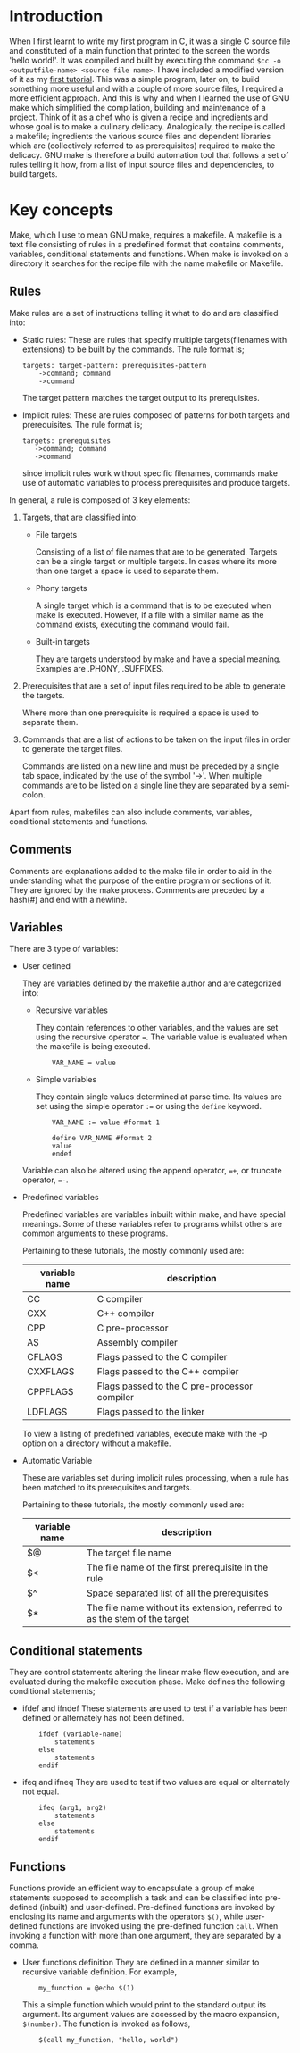 Introduction
==============

When I first learnt to write my first program in C, it was a single C source file and constituted of a main function that printed to the screen the words 'hello world!'.
It was compiled and built by executing the command `$cc -o <outputfile-name> <source file name>`.
I have included a modified version of it as my [first tutorial](../tutorial1/readme.md).
This was a simple program, later on, to build something more useful and with a couple of more source files, I required a more efficient approach.
And this is why and when I learned the use of GNU make which simplified the compilation, building and maintenance of a project.
Think of it as a chef who is given a recipe and ingredients and whose goal is to make a culinary delicacy. Analogically, the recipe is called a makefile; ingredients the various source files and dependent libraries which are (collectively referred to as prerequisites) required to make the delicacy. GNU make is therefore a build automation tool that follows a set of rules telling it how, from a list of input source files and dependencies, to build targets.

# Key concepts

Make, which I use to mean GNU make, requires a makefile. 
A makefile is a text file consisting of rules in a predefined format that contains comments, variables, conditional statements and functions.
When make is invoked on a directory it searches for the recipe file with the name makefile or Makefile.

## Rules
Make rules are a set of instructions telling it what to do and are classified into:

* Static rules:
    These are rules that specify multiple targets(filenames with extensions) to be built by the commands. The rule format is;
    ```
    targets: target-pattern: prerequisites-pattern
        ->command; command
        ->command
    ```
    The target pattern matches the target output to its prerequisites.

* Implicit rules:
    These are rules composed of patterns for both targets and prerequisites. The rule format is;
    ```
    targets: prerequisites
       ->command; command
       ->command
    ```
   since implicit rules work without specific filenames, commands make use of automatic variables to process prerequisites and produce targets.

In general, a rule is composed of 3 key elements:

1. Targets, that are classified into:


    * File targets

        Consisting of a list of file names that are to be generated.
        Targets can be a single target or multiple targets. In cases where its more than one target a space is used to separate them.

    * Phony targets

        A single target which is a command that is to be executed when make is executed. However, if a file with a similar name as the command exists, executing the command would fail.

    * Built-in targets

        They are targets understood by make and have a special meaning. Examples are .PHONY, .SUFFIXES.

2. Prerequisites that are a set of input files required to be able to generate the targets.

    Where more than one prerequisite is required a space is used to separate them.

3. Commands that are a list of actions to be taken on the input files in order to generate the target files.

    Commands are listed on a new line and must be preceded by a single tab space, indicated by the use of the symbol '->'. When multiple commands are to be listed on a single line they are separated by a semi-colon.

Apart from rules, makefiles can also include comments, variables, conditional statements and functions.

## Comments

Comments are explanations added to the make file in order to aid in the understanding what the purpose of the entire program or sections of it.
They are ignored by the make process.
Comments are preceded by a hash(#) and end with a newline.

## Variables

There are 3 type of variables:

* User defined

	They are variables defined by the makefile author and are categorized into:
	
	* Recursive variables
	
		They contain references to other variables, and the values are set using the recursive operator `=`. The variable value is evaluated when the makefile is being executed.
		```
			VAR_NAME = value
		```
		
	* Simple variables
	
		They contain single values determined at parse time. Its values are set using the simple operator `:=` or using the `define` keyword.
		```
			VAR_NAME := value #format 1

			define VAR_NAME #format 2
			value
			endef
		```
	Variable can also be altered using the append operator, `=+`, or truncate operator, `=-`. 

* Predefined variables

	Predefined variables are variables inbuilt within make, and have special meanings. Some of these variables refer to programs whilst others are common arguments to these programs.
	
	Pertaining to these tutorials, the mostly commonly used are:
	
	|variable name | description  |
	|---- | ---- |
	|CC | C compiler |
	|CXX | C++ compiler |
	|CPP | C pre-processor |
	|AS | Assembly compiler |
	|CFLAGS | Flags passed to the C compiler |
	|CXXFLAGS | Flags passed to the C++ compiler |
	|CPPFLAGS | Flags passed to the C pre-processor compiler |
	|LDFLAGS | Flags passed to the linker |
	
	To view a listing of predefined variables, execute make with the -p option on a directory without a makefile.

* Automatic Variable
    
	These are variables set during implicit rules processing, when a rule has been matched to its prerequisites and targets.
	
	Pertaining to these tutorials, the mostly commonly used are:
	
	|variable name | description |
	|---- |  ----- |
	|$@ | The target file name |
	|$< | The file name of the first prerequisite in the rule |
	|$^ | Space separated list of all the prerequisites |
	|$* | The file name without its extension, referred to as the stem of the target |

## Conditional statements

They are control statements altering the linear make flow execution, and are evaluated during the makefile execution phase.
Make defines the following conditional statements;
* ifdef and ifndef
    These statements are used to test if a variable has been defined or alternately has not been defined.
    ```
        ifdef (variable-name)
            statements
        else
            statements
        endif
    ```
* ifeq and ifneq
    They are used to test if two values are equal or alternately not equal.
    ```
        ifeq (arg1, arg2)
            statements
        else
            statements
        endif
    ```

## Functions

Functions provide an efficient way to encapsulate a group of make statements supposed to accomplish a task and can be classified into pre-defined (inbuilt) and user-defined.
Pre-defined functions are invoked by enclosing its name and arguments with the operators `$()`, while user-defined functions are invoked using the pre-defined function `call`.
When invoking a function with more than one argument, they are separated by a comma.
* User functions definition
    They are defined in a manner similar to recursive variable definition. For example,
    ```
        my_function = @echo $(1)
    ```
    This a simple function which would print to the standard output its argument. Its argument values are accessed by the macro expansion, `$(number)`.
    The function is invoked as follows,
    ```
        $(call my_function, "hello, world")
    ```